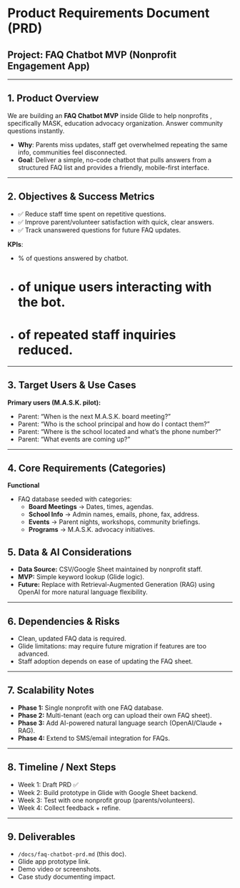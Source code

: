 # Product Requirements Document (PRD)  
## Project: FAQ Chatbot MVP (Nonprofit Engagement App)

---

## 1. Product Overview
We are building an **FAQ Chatbot MVP** inside Glide to help nonprofits , specifically MASK, education advocacy organization. Answer community questions instantly.  
- **Why**: Parents miss updates, staff get overwhelmed repeating the same info, communities feel disconnected.  
- **Goal**: Deliver a simple, no-code chatbot that pulls answers from a structured FAQ list and provides a friendly, mobile-first interface.  

---

## 2. Objectives & Success Metrics
- ✅ Reduce staff time spent on repetitive questions.  
- ✅ Improve parent/volunteer satisfaction with quick, clear answers.  
- ✅ Track unanswered questions for future FAQ updates.  

**KPIs**:  
- % of questions answered by chatbot.  
- # of unique users interacting with the bot.  
- # of repeated staff inquiries reduced.  

---

## 3. Target Users & Use Cases
**Primary users (M.A.S.K. pilot):**
- Parent: “When is the next M.A.S.K. board meeting?”  
- Parent: “Who is the school principal and how do I contact them?”  
- Parent: “Where is the school located and what’s the phone number?”  
- Parent: “What events are coming up?”  

---

## 4. Core Requirements (Categories)
**Functional**
- FAQ database seeded with categories:
  - **Board Meetings** → Dates, times, agendas.  
  - **School Info** → Admin names, emails, phone, fax, address.  
  - **Events** → Parent nights, workshops, community briefings.  
  - **Programs** → M.A.S.K. advocacy initiatives.  


## 5. Data & AI Considerations
- **Data Source:** CSV/Google Sheet maintained by nonprofit staff.  
- **MVP:** Simple keyword lookup (Glide logic).  
- **Future:** Replace with Retrieval-Augmented Generation (RAG) using OpenAI for more natural language flexibility.  

---

## 6. Dependencies & Risks
- Clean, updated FAQ data is required.  
- Glide limitations: may require future migration if features are too advanced.  
- Staff adoption depends on ease of updating the FAQ sheet.  

---

## 7. Scalability Notes
- **Phase 1:** Single nonprofit with one FAQ database.  
- **Phase 2:** Multi-tenant (each org can upload their own FAQ sheet).  
- **Phase 3:** Add AI-powered natural language search (OpenAI/Claude + RAG).  
- **Phase 4:** Extend to SMS/email integration for FAQs.  

---

## 8. Timeline / Next Steps
- Week 1: Draft PRD ✅  
- Week 2: Build prototype in Glide with Google Sheet backend.  
- Week 3: Test with one nonprofit group (parents/volunteers).  
- Week 4: Collect feedback + refine.  

---

## 9. Deliverables
- `/docs/faq-chatbot-prd.md` (this doc).  
- Glide app prototype link.  
- Demo video or screenshots.  
- Case study documenting impact.



